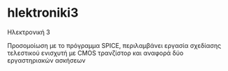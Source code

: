 # hlektroniki3
Ηλεκτρονική 3

Προσομοίωση με το πρόγραμμα SPICE, περιλαμβάνει εργασία σχεδίασης τελεστικού ενισχυτή με CMOS τρανζίστορ και αναφορά δύο εργαστηριακών ασκήσεων 

